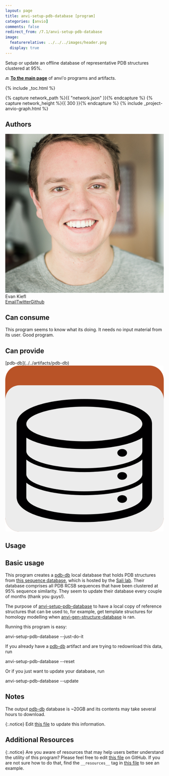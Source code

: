 ```yaml
---
layout: page
title: anvi-setup-pdb-database [program]
categories: [anvio]
comments: false
redirect_from: /7.1/anvi-setup-pdb-database
image:
  featurerelative: ../../../images/header.png
  display: true
---
```


Setup or update an offline database of representative PDB structures clustered at 95%.

🔙 **[To the main page](../../)** of anvi'o programs and artifacts.


{% include _toc.html %}
<div id="svg" class="subnetwork"></div>
{% capture network_path %}{{ "network.json" }}{% endcapture %}
{% capture network_height %}{{ 300 }}{% endcapture %}
{% include _project-anvio-graph.html %}


## Authors

<div class="anvio-person"><div class="anvio-person-info"><div class="anvio-person-photo"><img class="anvio-person-photo-img" src="../../images/authors/ekiefl.jpg" /></div><div class="anvio-person-info-box"><span class="anvio-person-name">Evan Kiefl</span><div class="anvio-person-social-box"><a href="mailto:kiefl.evan@gmail.com" class="person-social" target="_blank"><i class="fa fa-fw fa-envelope-square"></i>Email</a><a href="http://twitter.com/evankiefl" class="person-social" target="_blank"><i class="fa fa-fw fa-twitter-square"></i>Twitter</a><a href="http://github.com/ekiefl" class="person-social" target="_blank"><i class="fa fa-fw fa-github"></i>Github</a></div></div></div></div>



## Can consume


This program seems to know what its doing. It needs no input material from its user. Good program.


## Can provide


<p style="text-align: left" markdown="1"><span class="artifact-p">[pdb-db](../../artifacts/pdb-db) <img src="../../images/icons/DB.png" class="artifact-icon-mini" /></span></p>


## Usage



## Basic usage 

This program creates a <span class="artifact-n">[pdb-db](/help/7.1/artifacts/pdb-db)</span> local database that holds PDB structures from [this sequence database](https://salilab.org/modeller/supplemental.html), which is hosted by the [Sali lab](https://salilab.org/).  Their database comprises all PDB RCSB sequences that have been clustered at 95% sequence similarity. They seem to update their database every couple of months (thank you guys!).


The purpose of <span class="artifact-n">[anvi-setup-pdb-database](/help/7.1/programs/anvi-setup-pdb-database)</span> to have a local copy of reference structures that can be used to, for example, get template structures for homology modelling when <span class="artifact-n">[anvi-gen-structure-database](/help/7.1/programs/anvi-gen-structure-database)</span> is ran.


Running this program is easy:

<div class="codeblock" markdown="1">
anvi&#45;setup&#45;pdb&#45;database &#45;&#45;just&#45;do&#45;it
</div>

If you already have a <span class="artifact-n">[pdb-db](/help/7.1/artifacts/pdb-db)</span> artifact and are trying to redownload this data, run 

<div class="codeblock" markdown="1">
anvi&#45;setup&#45;pdb&#45;database &#45;&#45;reset
</div>

Or if you just want to update your database, run 

<div class="codeblock" markdown="1">
anvi&#45;setup&#45;pdb&#45;database &#45;&#45;update
</div>

## Notes

The output <span class="artifact-n">[pdb-db](/help/7.1/artifacts/pdb-db)</span> database is ~20GB and its contents may take several hours to download.



{:.notice}
Edit [this file](https://github.com/merenlab/anvio/tree/master/anvio/docs/programs/anvi-setup-pdb-database.md) to update this information.


## Additional Resources



{:.notice}
Are you aware of resources that may help users better understand the utility of this program? Please feel free to edit [this file](https://github.com/merenlab/anvio/tree/master/bin/anvi-setup-pdb-database) on GitHub. If you are not sure how to do that, find the `__resources__` tag in [this file](https://github.com/merenlab/anvio/blob/master/bin/anvi-interactive) to see an example.
